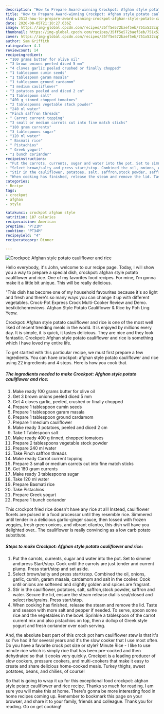 ```yaml
---
description: "How to Prepare Award-winning Crockpot: Afghan style potato cauliflower and rice"
title: "How to Prepare Award-winning Crockpot: Afghan style potato cauliflower and rice"
slug: 2512-how-to-prepare-award-winning-crockpot-afghan-style-potato-cauliflower-and-rice
date: 2020-08-05T21:10:27.636Z
image: https://img-global.cpcdn.com/recipes/35ff5e572baef5eb/751x532cq70/crockpot-afghan-style-potato-cauliflower-and-rice-recipe-main-photo.jpg
thumbnail: https://img-global.cpcdn.com/recipes/35ff5e572baef5eb/751x532cq70/crockpot-afghan-style-potato-cauliflower-and-rice-recipe-main-photo.jpg
cover: https://img-global.cpcdn.com/recipes/35ff5e572baef5eb/751x532cq70/crockpot-afghan-style-potato-cauliflower-and-rice-recipe-main-photo.jpg
author: Sam Griffith
ratingvalue: 4.1
reviewcount: 14
recipeingredient:
- "100 grams butter for olive oil"
- "3 brown onions peeled diced 5 mm"
- "4 cloves garlic peeled crushed or finally chopped"
- "1 tablespoon cumin seeds"
- "1 tablespoon garam masala"
- "1 tablespoon ground cardamom"
- "1 medium cauliflower"
- "3 potatoes peeled and diced 2 cm"
- "1 Tablespoon salt"
- "400 g tinned chopped tomatoes"
- "2 tablespoons vegetable stock powder"
- "240 ml water"
- "Pinch saffron threads"
- " Carrot current topping"
- "3 small or medium carrots cut into fine match sticks"
- "180 gram currents"
- "3 tablespoons sugar"
- "120 ml water"
- " Basmati rice"
- " Pistachios"
- " Greek yogurt"
- "1 bunch coriander"
recipeinstructions:
- "Put the carrots, currents, sugar and water into the pot. Set to simmer and press Start/stop. Cook until the carrots are just tender and current plump. Press start/stop and set aside."
- "Select brown/salty and press start/stop. Combined the oil, onions, garlic, cumin, garam masala, cardamom and salt in the cooker. Cook until onions are softened and slightly golden and spices are fragrant."
- "Stir in the cauliflower, potatoes, salt, saffron,stock powder, saffron and water. Secure the lid, ensure the steam release dial is seal/closed and select rise/grains. Press start/stop."
- "When cooking has finished, release the steam and remove the lid. Taste and season with more salt and pepper if needed. To serve, spoon some rice and the vegetables in the bowl. Sprinkle a tablespoon of the carrot current mix and also pistachios on top, then a dollop of Greek style yogurt and fresh coriander over each serving."
categories:
- Recipe
tags:
- crockpot
- afghan
- style

katakunci: crockpot afghan style 
nutrition: 187 calories
recipecuisine: American
preptime: "PT21M"
cooktime: "PT34M"
recipeyield: "4"
recipecategory: Dinner

---
```



![Crockpot: Afghan style potato cauliflower and rice](https://img-global.cpcdn.com/recipes/35ff5e572baef5eb/751x532cq70/crockpot-afghan-style-potato-cauliflower-and-rice-recipe-main-photo.jpg)

Hello everybody, it's John, welcome to our recipe page. Today, I will show you a way to prepare a special dish, crockpot: afghan style potato cauliflower and rice. One of my favorites food recipes. For mine, I'm gonna make it a little bit unique. This will be really delicious.

&#34;This dish has become one of my household favourites because it&#39;s so light and fresh and there&#39;s so many ways you can change it up with different vegetables. Crock-Pot Express Crock Multi-Cooker Review and Demo. bestkitchenreviews. Afghan Style Potato Cauliflower &amp; Rice by Poh Ling Yeow.

Crockpot: Afghan style potato cauliflower and rice is one of the most well liked of recent trending meals in the world. It is enjoyed by millions every day. It is simple, it is quick, it tastes delicious. They are nice and they look fantastic. Crockpot: Afghan style potato cauliflower and rice is something which I have loved my entire life.


To get started with this particular recipe, we must first prepare a few ingredients. You can have crockpot: afghan style potato cauliflower and rice using 22 ingredients and 4 steps. Here is how you cook that.

<!--inarticleads1-->

##### The ingredients needed to make Crockpot: Afghan style potato cauliflower and rice:

1. Make ready 100 grams butter for olive oil
1. Get 3 brown onions peeled diced 5 mm
1. Get 4 cloves garlic, peeled, crushed or finally chopped
1. Prepare 1 tablespoon cumin seeds
1. Prepare 1 tablespoon garam masala
1. Prepare 1 tablespoon ground cardamom
1. Prepare 1 medium cauliflower
1. Make ready 3 potatoes, peeled and diced 2 cm
1. Take 1 Tablespoon salt
1. Make ready 400 g tinned, chopped tomatoes
1. Prepare 2 tablespoons vegetable stock powder
1. Prepare 240 ml water
1. Take Pinch saffron threads
1. Make ready  Carrot current topping
1. Prepare 3 small or medium carrots cut into fine match sticks
1. Get 180 gram currents
1. Make ready 3 tablespoons sugar
1. Take 120 ml water
1. Prepare  Basmati rice
1. Take  Pistachios
1. Prepare  Greek yogurt
1. Prepare 1 bunch coriander


This crockpot fried rice doesn&#39;t have any rice at all! Instead, cauliflower florets are pulsed in a food processor until they resemble rice. Simmered until tender in a delicious garlic-ginger sauce, then tossed with frozen veggies, fresh green onions, and vibrant cilantro, this dish will have you delighted over.. The cauliflower is really convincing as a low carb potato substitute. 

<!--inarticleads2-->

##### Steps to make Crockpot: Afghan style potato cauliflower and rice:

1. Put the carrots, currents, sugar and water into the pot. Set to simmer and press Start/stop. Cook until the carrots are just tender and current plump. Press start/stop and set aside.
1. Select brown/salty and press start/stop. Combined the oil, onions, garlic, cumin, garam masala, cardamom and salt in the cooker. Cook until onions are softened and slightly golden and spices are fragrant.
1. Stir in the cauliflower, potatoes, salt, saffron,stock powder, saffron and water. Secure the lid, ensure the steam release dial is seal/closed and select rise/grains. Press start/stop.
1. When cooking has finished, release the steam and remove the lid. Taste and season with more salt and pepper if needed. To serve, spoon some rice and the vegetables in the bowl. Sprinkle a tablespoon of the carrot current mix and also pistachios on top, then a dollop of Greek style yogurt and fresh coriander over each serving.


And, the absolute best part of this crock pot ham cauliflower stew is that it&#39;s so I&#39;ve had it for several years and it&#39;s the slow cooker that I use most often. Do you have a favorite crock pot size or style? Minute Rice - I like to use minute rice which is simply rice that has been pre-cooked and then dehydrated so that it cooks very quickly. Crockpot is a leading producer of slow cookers, pressure cookers, and multi-cookers that make it easy to create and share delicious home-cooked meals. Turkey thighs, sweet potatoes, beans, and chilies, of course! 

So that is going to wrap it up for this exceptional food crockpot: afghan style potato cauliflower and rice recipe. Thanks so much for reading. I am sure you will make this at home. There's gonna be more interesting food in home recipes coming up. Remember to bookmark this page on your browser, and share it to your family, friends and colleague. Thank you for reading. Go on get cooking!
